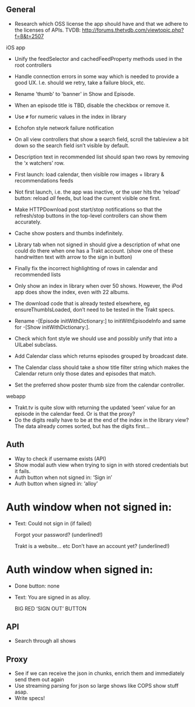General
-------

* Research which OSS license the app should have and that we adhere to the licenses of APIs.
  TVDB: http://forums.thetvdb.com/viewtopic.php?f=8&t=2507


iOS app
* Unify the feedSelector and cachedFeedProperty methods used in the root controllers
* Handle connection errors in some way which is needed to provide a good UX. I.e. should we retry, take a failure block, etc.
* Rename 'thumb' to 'banner' in Show and Episode.
* When an episode title is TBD, disable the checkbox or remove it.
* Use `#` for numeric values in the index in library
* Echofon style network failure notification
* On all view controllers that show a search field, scroll the tableview a bit down so the search field isn’t visible by default.
* Description text in recommended list should span two rows by removing the ‘x watchers’ row.
* First launch: load calendar, then visible row images + library & recommendations feeds
* Not first launch, i.e. the app was inactive, or the user hits the ‘reload’ button: reload _all_ feeds, but load the current visible one first.
* Make HTTPDownload post start/stop notifications so that the refresh/stop buttons in the top-level controllers can show them accurately.
* Cache show posters and thumbs indefinitely.
* Library tab when not signed in should give a description of what one could do there when one has a Trakt account. (show one of these handrwitten text with arrow to the sign in button)
* Finally fix the incorrect highlighting of rows in calendar and recommended lists

* Only show an index in library when over 50 shows. However, the iPod app does show the index, even with 22 albums.
* The download code that is already tested elsewhere, eg ensureThumbIsLoaded, don’t need to be tested in the Trakt specs.
* Rename -[Episode initWithDictionary:] to initWithEpisodeInfo and same for -[Show initWithDictionary:].
* Check which font style we should use and possibly unify that into a UILabel subclass.
* Add Calendar class which returns episodes grouped by broadcast date.
* The Calendar class should take a show title filter string which makes the Calendar return only those dates and episodes that match.
* Set the preferred show poster thumb size from the calendar controller.


webapp
* Trakt.tv is quite slow with returning the updated ‘seen’ value for an episode in the calendar feed. Or is that the proxy?
* Do the digits really have to be at the end of the index in the library view? The data already comes sorted, but has the digits first...

Auth
----

* Way to check if username exists (API)
* Show modal auth view when trying to sign in with stored credentials but it fails.
* Auth button when not signed in: ‘Sign in’
* Auth button when signed in: ‘alloy’

Auth window when not signed in:
===============================

* Text:
  Could not sign in (if failed)

  Forgot your password? (underlined!)

  Trakt is a website... etc
  Don’t have an account yet? (underlined!)

Auth window when signed in:
===============================

* Done button: none
* Text:
  You are signed in as alloy.

  BIG RED ‘SIGN OUT’ BUTTON

API
---

* Search through all shows

Proxy
-----

* See if we can receive the json in chunks, enrich them and immediately send them out again
* Use streaming parsing for json so large shows like COPS show stuff asap.
* Write specs!
